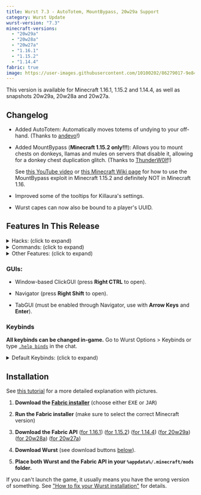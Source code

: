 ```yaml
---
title: Wurst 7.3 - AutoTotem, MountBypass, 20w29a Support
category: Wurst Update
wurst-version: "7.3"
minecraft-versions:
  - "20w29a"
  - "20w28a"
  - "20w27a"
  - "1.16.1"
  - "1.15.2"
  - "1.14.4"
fabric: true
image: https://user-images.githubusercontent.com/10100202/86279017-9e847680-bbd9-11ea-8a7a-71c09c1c49c6.jpg
---
```

This version is available for Minecraft 1.16.1, 1.15.2 and 1.14.4, as well as snapshots 20w29a, 20w28a and 20w27a.

## Changelog

- Added AutoTotem: Automatically moves totems of undying to your off-hand. (Thanks to <a href="https://github.com/andevo" target="_blank" rel="nofollow">andevo</a>!)

- Added MountBypass (**Minecraft 1.15.2 only!!!**): Allows you to mount chests on donkeys, llamas and mules on servers that disable it, allowing for a donkey chest duplication glitch. (Thanks to <a href="https://github.com/ThunderW0lf" target="_blank" rel="nofollow">ThunderW0lf</a>!)

  See [this YouTube video](https://www.youtube.com/watch?v=_gF67eaiLIk) or [this Minecraft Wiki page](https://minecraft.gamepedia.com/Tutorials/Block_and_item_duplication#Donkey_Inventory_Oversight_.28Patched_in_20w16a_and_in_Paper.2FSpigot_1.15.2.29) for how to use the MountBypass exploit in Minecraft 1.15.2 and definitely NOT in Minecraft 1.16.

- Improved some of the tooltips for Killaura's settings.

- Wurst capes can now also be bound to a player's UUID.

## Features In This Release

<details>
  <summary class="padding10">Hacks: (click to expand)</summary>
  <ul>
    <li>AntiAFK</li>
    <li>AntiBlind</li>
    <li>AntiCactus</li>
    <li>AntiKnockback</li>
    <li>AntiWaterPush</li>
    <li>AntiWobble</li>
    <li>AutoArmor</li>
    <li>AutoBuild</li>
    <li>AutoEat</li>
    <li>AutoLeave</li>
    <li>AutoMine</li>
    <li>AutoPotion</li>
    <li>AutoReconnect</li>
    <li>AutoRespawn</li>
    <li>AutoSign</li>
    <li>AutoSoup</li>
    <li>AntiSpam</li>
    <li>AutoSword</li>
    <li>AutoDrop</li>
    <li>AutoFarm</li>
    <li>AutoFish</li>
    <li>AutoSprint</li>
    <li>AutoSteal</li>
    <li>AutoSwim</li>
    <li>AutoSwitch</li>
    <li>AutoTool</li>
    <li>AutoTotem</li>
    <li>AutoWalk</li>
    <li>BaseFinder</li>
    <li>Blink</li>
    <li>BoatFly</li>
    <li>BonemealAura</li>
    <li>BowAimbot</li>
    <li>BuildRandom</li>
    <li>BunnyHop</li>
    <li>CameraNoClip</li>
    <li>CaveFinder</li>
    <li>ChatTranslator</li>
    <li>ChestESP</li>
    <li>ClickAura</li>
    <li>CrashChest</li>
    <li>Criticals</li>
    <li>Derp</li>
    <li>Dolphin</li>
    <li>Excavator</li>
    <li>ExtraElytra</li>
    <li>FancyChat</li>
    <li>FastBreak</li>
    <li>FastLadder</li>
    <li>FastPlace</li>
    <li>FightBot</li>
    <li>Fish</li>
    <li>Flight</li>
    <li>Follow</li>
    <li>ForceOP</li>
    <li>Freecam</li>
    <li>Fullbright</li>
    <li>Glide</li>
    <li>HandNoClip</li>
    <li>HeadRoll</li>
    <li>HealthTags</li>
    <li>HighJump</li>
    <li>InfiniChat</li>
    <li>InstantBunker</li>
    <li>ItemESP</li>
    <li>ItemGenerator</li>
    <li>Jesus</li>
    <li>Jetpack</li>
    <li>Kaboom</li>
    <li>Killaura</li>
    <li>KillauraLegit</li>
    <li>KillPotion</li>
    <li>Liquids</li>
    <li>LSD</li>
    <li>MassTPA</li>
    <li>MileyCyrus</li>
    <li>MobESP</li>
    <li>MobSpawnESP</li>
    <li>MountBypass (1.15.2 only!!!)</li>
    <li>MultiAura</li>
    <li>NameProtect</li>
    <li>NameTags</li>
    <li>NoClip</li>
    <li>NoFall</li>
    <li>NoFireOverlay</li>
    <li>NoHurtcam</li>
    <li>NoOverlay</li>
    <li>NoPumpkin</li>
    <li>NoSlowdown</li>
    <li>NoWeather</li>
    <li>NoWeb</li>
    <li>Nuker</li>
    <li>NukerLegit</li>
    <li>Overlay</li>
    <li>Panic</li>
    <li>Parkour</li>
    <li>PlayerESP</li>
    <li>PlayerFinder</li>
    <li>PotionSaver</li>
    <li>ProphuntESP</li>
    <li>Protect</li>
    <li>Radar</li>
    <li>RainbowUI</li>
    <li>Reach</li>
    <li>RemoteView</li>
    <li>SafeWalk</li>
    <li>ScaffoldWalk</li>
    <li>Search</li>
    <li>ServerCrasher</li>
    <li>SkinDerp</li>
    <li>Sneak</li>
    <li>SpeedHack</li>
    <li>SpeedNuker</li>
    <li>Spider</li>
    <li>Step</li>
    <li>Throw</li>
    <li>Timer</li>
    <li>Tired</li>
    <li>TooManyHax</li>
    <li>TP-Aura</li>
    <li>Trajectories</li>
    <li>TriggerBot</li>
    <li>TrollPotion</li>
    <li>TrueSight</li>
    <li>Tunneller</li>
    <li>X-Ray</li>
  </ul>
</details>

<details>
  <summary class="padding10">Commands: (click to expand)</summary>
  <ul>
    <li><code>.addalt</code></li>
    <li><code>.annoy</code></li>
    <li><code>.author</code></li>
    <li><code>.bind</code></li>
    <li><code>.binds</code></li>
    <li><code>.blink</code></li>
    <li><code>.clear</code></li>
    <li><code>.copyitem</code></li>
    <li><code>.damage</code></li>
    <li><code>.dig</code></li>
    <li><code>.drop</code></li>
    <li><code>.enabledhax</code></li>
    <li><code>.enchant</code></li>
    <li><code>.excavate</code></li>
    <li><code>.features</code></li>
    <li><code>.follow</code></li>
    <li><code>.friends</code></li>
    <li><code>.getpos</code></li>
    <li><code>.give</code></li>
    <li><a href="https://wiki.wurstclient.net/cmd/gm"><code>.gm</code></a></li>
    <li><code>.goto</code></li>
    <li><code>.help</code></li>
    <li><code>.invsee</code></li>
    <li><code>.ip</code></li>
    <li><code>.jump</code></li>
    <li><code>.leave</code></li>
    <li><code>.modify</code></li>
    <li><code>.path</code></li>
    <li><code>.potion</code></li>
    <li><code>.protect</code></li>
    <li><code>.rename</code></li>
    <li><code>.repair</code></li>
    <li><code>.rv</code></li>
    <li><code>.say</code></li>
    <li><code>.setcheckbox</code></li>
    <li><code>.setmode</code></li>
    <li><code>.setslider</code></li>
    <li><code>.settings</code></li>
    <li><code>.sv</code></li>
    <li><code>.taco</code></li>
    <li><code>.t</code></li>
    <li><code>.toomanyhax</code></li>
    <li><code>.tp</code></li>
    <li><code>.unbind</code></li>
    <li><code>.vclip</code></li>
    <li><code>.viewnbt</code></li>
  </ul>
</details>

<details>
  <summary class="padding10">Other Features: (click to expand)</summary>
  <ul>
    <li>Alt Manager</li>
    <li>Changelog Button</li>
    <li>Wurst Capes</li>
    <li>"Disable Wurst" Button</li>
    <li>HackList</li>
    <li>Keybind Manager</li>
    <li>"Last Server" Button</li>
    <li>Middle Click Friends</li>
    <li>"Reconnect" Button</li>
    <li>ServerFinder</li>
    <li>Server Clean Up</li>
    <li>TabGUI</li>
    <li>Wurst Logo (can be disabled)</li>
    <li>Zoom</li>
  </ul>
</details>

### GUIs:

- Window-based ClickGUI (press **Right CTRL** to open).

- Navigator (press **Right Shift** to open).

- TabGUI (must be enabled through Navigator, use with **Arrow Keys** and **Enter**).

### Keybinds

**All keybinds can be changed in-game.** Go to Wurst Options > Keybinds or type [`.help binds`](/tutorials/dot-binds-command/) in the chat.

<details>
  <summary class="padding10">Default Keybinds: (click to expand)</summary>
  <ul>
    <li>B -> FastPlace;FastBreak</li>
    <li>C -> Fullbright</li>
    <li>G -> Flight</li>
    <li>GRAVE -> SpeedNuker</li>
    <li>H -> /home</li>
    <li>J -> Jesus</li>
    <li>K -> MultiAura</li>
    <li>LCONTROL -> Navigator</li>
    <li>N -> Nuker</li>
    <li>R -> Killaura</li>
    <li>RCONTROL -> ClickGUI</li>
    <li>RSHIFT -> Navigator</li>
    <li>U -> Freecam</li>
    <li>X -> X-Ray</li>
    <li>Z -> Sneak</li>
  </ul>
</details>

## Installation

See [this tutorial](/tutorials/how-to-install/wurst-7/) for a more detailed explanation with pictures.

1. **Download the <a href="https://fabricmc.net/use/" target="_blank" rel="nofollow">Fabric installer</a>** (choose either <kbd>EXE</kbd> or <kbd>JAR</kbd>)

1. **Run the Fabric installer** (make sure to select the correct Minecraft version)

1. **Download the Fabric API**
(<a href="https://www.curseforge.com/minecraft/mc-mods/fabric-api/files/2988824" target="_blank" rel="nofollow">for 1.16.1</a>)
(<a href="https://www.curseforge.com/minecraft/mc-mods/fabric-api/files/2988820" target="_blank" rel="nofollow">for 1.15.2</a>)
(<a href="https://www.curseforge.com/minecraft/mc-mods/fabric-api/files/2988803" target="_blank" rel="nofollow">for 1.14.4</a>)
(<a href="https://www.curseforge.com/minecraft/mc-mods/fabric-api/files/3005682" target="_blank" rel="nofollow">for 20w29a</a>)
(<a href="https://www.curseforge.com/minecraft/mc-mods/fabric-api/files/2999713" target="_blank" rel="nofollow">for 20w28a</a>)
(<a href="https://www.curseforge.com/minecraft/mc-mods/fabric-api/files/2994015" target="_blank" rel="nofollow">for 20w27a</a>)

1. **Download Wurst** (see download buttons [below](#downloads)).

1. **Place both Wurst and the Fabric API in your `%appdata%/.minecraft/mods` folder.**

If you can't launch the game, it usually means you have the wrong version of something.
See ["How to fix your Wurst installation"](https://www.reddit.com/r/WurstClient/comments/hg6xce/cant_launch_the_game_read_this_first/) for details.
